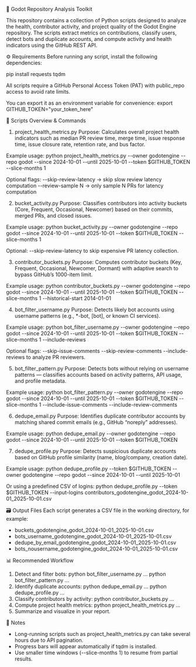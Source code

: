 🧠 Godot Repository Analysis Toolkit

This repository contains a collection of Python scripts designed to analyze the health, contributor activity, and project quality of the Godot Engine repository. The scripts extract metrics on contributions, classify users, detect bots and duplicate accounts, and compute activity and health indicators using the GitHub REST API.

⚙️ Requirements
Before running any script, install the following dependencies:

pip install requests tqdm

All scripts require a GitHub Personal Access Token (PAT) with public_repo access to avoid rate limits.

You can export it as an environment variable for convenience:
export GITHUB_TOKEN="your_token_here"

🧩 Scripts Overview & Commands

1. project_health_metrics.py
Purpose: Calculates overall project health indicators such as median PR review time, merge time, issue response time, issue closure rate, retention rate, and bus factor.

Example usage:
python project_health_metrics.py --owner godotengine --repo godot --since 2024-10-01 --until 2025-10-01 --token $GITHUB_TOKEN --slice-months 1

Optional flags:
--skip-review-latency → skip slow review latency computation
--review-sample N → only sample N PRs for latency computation

2. bucket_activity.py
Purpose: Classifies contributors into activity buckets (Core, Frequent, Occasional, Newcomer) based on their commits, merged PRs, and closed issues.

Example usage:
python bucket_activity.py --owner godotengine --repo godot --since 2024-10-01 --until 2025-10-01 --token $GITHUB_TOKEN --slice-months 1

Optional:
--skip-review-latency to skip expensive PR latency collection.

3. contributor_buckets.py
Purpose: Computes contributor buckets (Key, Frequent, Occasional, Newcomer, Dormant) with adaptive search to bypass GitHub’s 1000-item limit.

Example usage:
python contributor_buckets.py --owner godotengine --repo godot --since 2024-10-01 --until 2025-10-01 --token $GITHUB_TOKEN --slice-months 1 --historical-start 2014-01-01

4. bot_filter_username.py
Purpose: Detects likely bot accounts using username patterns (e.g., *-bot, [bot], or known CI services).

Example usage:
python bot_filter_username.py --owner godotengine --repo godot --since 2024-10-01 --until 2025-10-01 --token $GITHUB_TOKEN --slice-months 1 --include-reviews

Optional flags:
--skip-issue-comments
--skip-review-comments
--include-reviews to analyze PR reviewers.

5. bot_filter_pattern.py
Purpose: Detects bots without relying on username patterns — classifies accounts based on activity patterns, API usage, and profile metadata.

Example usage:
python bot_filter_pattern.py --owner godotengine --repo godot --since 2024-10-01 --until 2025-10-01 --token $GITHUB_TOKEN --slice-months 1 --include-issue-comments --include-review-comments

6. dedupe_email.py
Purpose: Identifies duplicate contributor accounts by matching shared commit emails (e.g., GitHub “noreply” addresses).

Example usage:
python dedupe_email.py --owner godotengine --repo godot --since 2024-10-01 --until 2025-10-01 --token $GITHUB_TOKEN

7. dedupe_profile.py
Purpose: Detects suspicious duplicate accounts based on GitHub profile similarity (name, blog/company, creation date).

Example usage:
python dedupe_profile.py --token $GITHUB_TOKEN --owner godotengine --repo godot --since 2024-10-01 --until 2025-10-01

Or using a predefined CSV of logins:
python dedupe_profile.py --token $GITHUB_TOKEN --input-logins contributors_godotengine_godot_2024-10-01_2025-10-01.csv

🗃️ Output Files
Each script generates a CSV file in the working directory, for example:
- buckets_godotengine_godot_2024-10-01_2025-10-01.csv
- bots_username_godotengine_godot_2024-10-01_2025-10-01.csv
- dedupe_by_email_godotengine_godot_2024-10-01_2025-10-01.csv
- bots_nousername_godotengine_godot_2024-10-01_2025-10-01.csv

📊 Recommended Workflow
1. Detect and filter bots:
   python bot_filter_username.py ...
   python bot_filter_pattern.py ...
2. Identify duplicate accounts:
   python dedupe_email.py ...
   python dedupe_profile.py ...
3. Classify contributors by activity:
   python contributor_buckets.py ...
4. Compute project health metrics:
   python project_health_metrics.py ...
5. Summarize and visualize in your report.

🧾 Notes
- Long-running scripts such as project_health_metrics.py can take several hours due to API pagination.
- Progress bars will appear automatically if tqdm is installed.
- Use smaller time windows (--slice-months 1) to resume from partial results.
